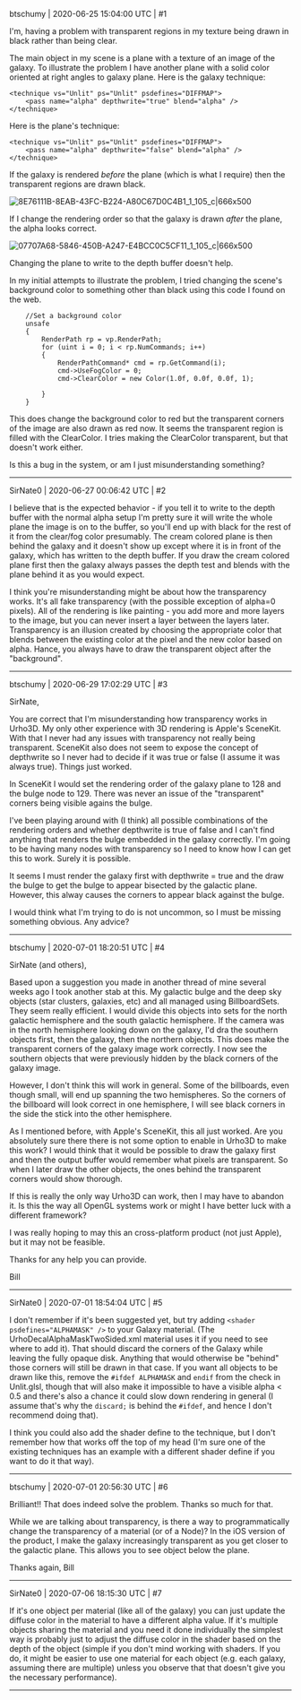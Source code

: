 btschumy | 2020-06-25 15:04:00 UTC | #1

I'm, having a problem with transparent regions in my texture being drawn in black rather than being clear.

The main object in my scene is a plane with a texture of an image of the galaxy.  To illustrate the problem I have another plane with a solid color oriented at right angles to galaxy plane.  Here is the galaxy technique:

```
<technique vs="Unlit" ps="Unlit" psdefines="DIFFMAP">
    <pass name="alpha" depthwrite="true" blend="alpha" />
</technique>
```

Here is the plane's technique:

```
<technique vs="Unlit" ps="Unlit" psdefines="DIFFMAP">
    <pass name="alpha" depthwrite="false" blend="alpha" />
</technique>
```

If the galaxy is rendered *before* the plane (which is what I require) then the transparent regions are drawn black.

![8E76111B-8EAB-43FC-B224-A80C67D0C4B1_1_105_c|666x500](upload://uJsZrOJaR38QhHlUEyjWTFczf2S.jpeg) 

If I change the rendering order so that the galaxy is drawn *after* the plane, the alpha looks correct.

![07707A68-5846-450B-A247-E4BCC0C5CF11_1_105_c|666x500](upload://afDouSyeoYwhVk6PcGAdGZ60kQc.jpeg) 

Changing the plane to write to the depth buffer doesn't help.  

In my initial attempts to illustrate the problem, I tried changing the scene's background color to something other than black using this code I found on the web.

        //Set a background color
        unsafe
        {
            RenderPath rp = vp.RenderPath;
            for (uint i = 0; i < rp.NumCommands; i++)
            {
                RenderPathCommand* cmd = rp.GetCommand(i);
                cmd->UseFogColor = 0;
                cmd->ClearColor = new Color(1.0f, 0.0f, 0.0f, 1);

            }
        }

This does change the background color to red but the transparent corners of the image are also drawn as red now.  It seems the transparent region is filled with the ClearColor.  I tries making the ClearColor transparent, but that doesn't work either.

Is this a bug in the system, or am I just misunderstanding something?

-------------------------

SirNate0 | 2020-06-27 00:06:42 UTC | #2

I believe that is the expected behavior - if you tell it to write to the depth buffer with the normal alpha setup I'm pretty sure it will write the whole plane the image is on to the buffer, so you'll end up with black for the rest of it from the clear/fog color presumably. The cream colored plane is then behind the galaxy and it doesn't show up except where it is in front of the galaxy, which has written to the depth buffer. If you draw the cream colored plane first then the galaxy always passes the depth test and blends with the plane behind it as you would expect.

I think you're misunderstanding might be about how the transparency works. It's all fake transparency (with the possible exception of alpha=0 pixels). All of the rendering is like painting - you add more and more layers to the image, but you can never insert a layer between the layers later. Transparency is an illusion created by choosing the appropriate color that blends between the existing color at the pixel and the new color based on alpha. Hance, you always have to draw the transparent object after the "background".

-------------------------

btschumy | 2020-06-29 17:02:29 UTC | #3

SirNate,

You are correct that I'm misunderstanding how transparency works in Urho3D.  My only other experience with 3D rendering is Apple's SceneKit.  With that I never had any issues with transparency not really being transparent.  SceneKit also does not seem to expose the concept of depthwrite so I never had to decide if it was true or false (I assume it was always true).  Things just worked.

In SceneKit I would set the rendering order of the galaxy plane to 128 and the bulge node to 129.  There was never an issue of the "transparent" corners being visible agains the bulge.

I've been playing around with (I think) all possible combinations of the rendering orders and whether depthwrite is true of false and I can't find anything that renders the bulge embedded in the galaxy correctly.  I'm going to be having many nodes with transparency so I need to know how I can get this to work.  Surely it is possible.

It seems I must render the galaxy first with depthwrite = true and the draw the bulge to get the bulge to appear bisected by the galactic plane.  However, this alway causes the corners to appear black against the bulge.

I would think what I'm trying to do is not uncommon, so I must be missing something obvious.  Any advice?

-------------------------

btschumy | 2020-07-01 18:20:51 UTC | #4

SirNate (and others),

Based upon a suggestion you made in another thread of mine several weeks ago I took another stab at this.  My galactic bulge and the deep sky objects (star clusters, galaxies, etc) and all managed using  BillboardSets.  They seem really efficient.  I would divide this objects into sets for the north galactic hemisphere and the south galactic hemisphere.  If the camera was in the north hemisphere looking down on the galaxy, I'd dra the southern objects first, then the galaxy, then the northern objects.  This does make the transparent corners of the galaxy image work correctly.  I now see the southern objects that were previously hidden by the black corners of the galaxy image.

However, I don't think this will work in general.  Some of the billboards, even though small,  will end up spanning the two hemispheres.  So the corners of the billboard will look correct in one hemisphere, I will see black corners in the side the stick into the other hemisphere.

As I mentioned before, with Apple's SceneKit, this all just worked.  Are you absolutely sure there there is not some option to enable in Urho3D to make this work?  I would think that it would be possible to draw the galaxy first and then the output buffer would remember what pixels are transparent.  So when I later draw the other objects, the ones behind the transparent corners would show thorough.

If this is really the only way Urho3D can work, then I may have to abandon it.  Is this the way all OpenGL systems work or might I have better luck with a different framework?

I was really hoping to may this an cross-platform product (not just Apple), but it may not be feasible.

Thanks for any help you can provide.

Bill

-------------------------

SirNate0 | 2020-07-01 18:54:04 UTC | #5

I don't remember if it's been suggested yet, but try adding `<shader psdefines="ALPHAMASK" />` to your Galaxy material. (The UrhoDecalAlphaMaskTwoSided.xml material uses it if you need to see where to add it). That should discard the corners of the Galaxy while leaving the fully opaque disk. Anything that would otherwise be "behind" those corners will still be drawn in that case. If you want all objects to be drawn like this, remove the `#ifdef ALPHAMASK` and `endif` from the check in Unlit.glsl, though that will also make it impossible to have a visible alpha < 0.5 and there's also a chance it could slow down rendering in general (I assume that's why the `discard;` is behind the `#ifdef`, and hence I don't recommend doing that). 

I think you could also add the shader define to the technique, but I don't remember how that works off the top of my head (I'm sure one of the existing techniques has an example with a different shader define if you want to do it that way).

-------------------------

btschumy | 2020-07-01 20:56:30 UTC | #6

Brilliant!!  That does indeed solve the problem.  Thanks so much for that.

While we are talking about transparency, is there a way to programmatically change the transparency of a material (or of a Node)?  In the iOS version of the product, I make the galaxy increasingly transparent as you get closer to the galactic plane.  This allows you to see object below the plane.

Thanks again,
Bill

-------------------------

SirNate0 | 2020-07-06 18:15:30 UTC | #7

If it's one object per material (like all of the galaxy) you can just update the diffuse color in the material to have a different alpha value. If it's multiple objects sharing the material and you need it done individually the simplest way is probably just to adjust the diffuse color in the shader based on the depth of the object (simple if you don't mind working with shaders. If you do, it might be easier to use one material for each object (e.g. each galaxy, assuming there are multiple) unless you observe that that doesn't give you the necessary performance).

-------------------------

